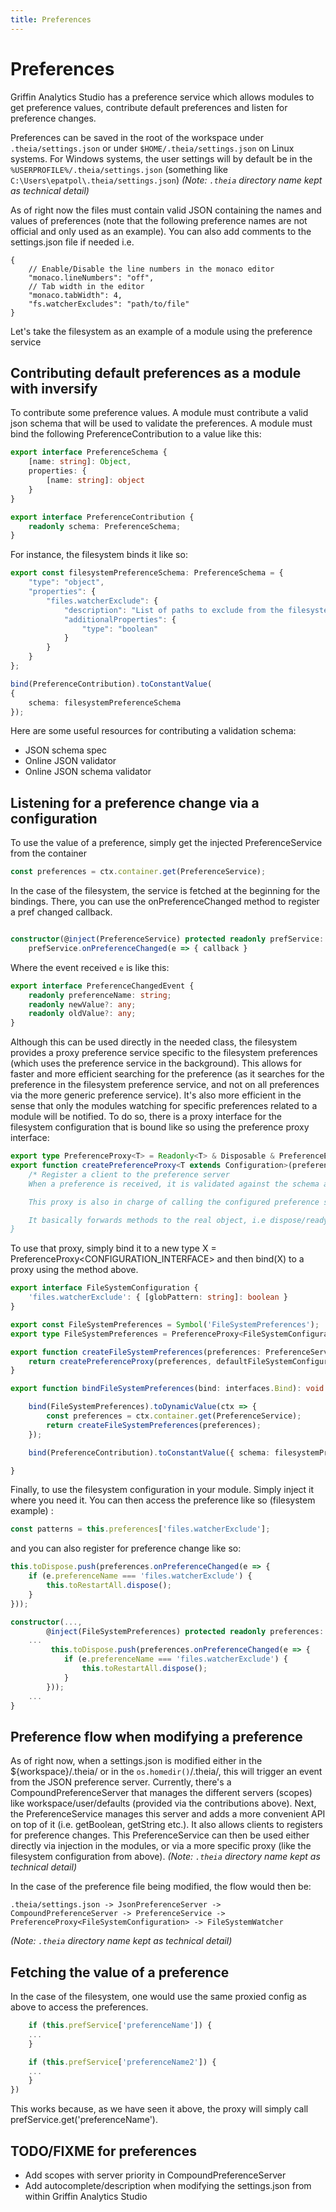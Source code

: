 ```yaml
---
title: Preferences
---
```


# Preferences

Griffin Analytics Studio has a preference service which allows modules to get preference values, contribute default preferences and listen for preference changes.

Preferences can be saved in the root of the workspace under `.theia/settings.json` or under `$HOME/.theia/settings.json` on Linux systems. For Windows systems, the user settings will by default be in the `%USERPROFILE%/.theia/settings.json` (something like `C:\Users\epatpol\.theia/settings.json`)
*(Note: `.theia` directory name kept as technical detail)*

As of right now the files must contain valid JSON containing the names and values of preferences (note that the following preference names are not official and only used as an example). You can also add comments to the settings.json file if needed i.e.

```
{
    // Enable/Disable the line numbers in the monaco editor
	"monaco.lineNumbers": "off",
    // Tab width in the editor
	"monaco.tabWidth": 4,
	"fs.watcherExcludes": "path/to/file"
}
```

Let's take the filesystem as an example of a module using the preference service

## Contributing default preferences as a module with inversify

To contribute some preference values. A module must contribute a valid json schema that will be used to validate the preferences. A module must bind the following PreferenceContribution to a value like this:

```typescript
export interface PreferenceSchema {
    [name: string]: Object,
    properties: {
        [name: string]: object
    }
}

export interface PreferenceContribution {
    readonly schema: PreferenceSchema;
}
```

For instance, the filesystem binds it like so:

```typescript
export const filesystemPreferenceSchema: PreferenceSchema = {
    "type": "object",
    "properties": {
        "files.watcherExclude": {
            "description": "List of paths to exclude from the filesystem watcher",
            "additionalProperties": {
                "type": "boolean"
            }
        }
    }
};

bind(PreferenceContribution).toConstantValue(
{
    schema: filesystemPreferenceSchema
});
```

Here are some useful resources for contributing a validation schema:

* JSON schema spec
* Online JSON validator
* Online JSON schema validator

## Listening for a preference change via a configuration

To use the value of a preference, simply get the injected PreferenceService from the container

```typescript
const preferences = ctx.container.get(PreferenceService);
```

In the case of the filesystem, the service is fetched at the beginning for the bindings. There, you can use the onPreferenceChanged method to register a pref changed callback.

```typescript

constructor(@inject(PreferenceService) protected readonly prefService: PreferenceService
	prefService.onPreferenceChanged(e => { callback }
```

Where the event received `e` is like this:

```typescript
export interface PreferenceChangedEvent {
    readonly preferenceName: string;
    readonly newValue?: any;
    readonly oldValue?: any;
}
```

Although this can be used directly in the needed class, the filesystem provides a proxy preference service specific to the filesystem preferences (which uses the preference service in the background). This allows for faster and more efficient searching for the preference (as it searches for the preference in the filesystem preference service, and not on all preferences via the more generic preference service). It's also more efficient in the sense that only the modules watching for specific preferences related to a module will be notified. To do so, there is a proxy interface for the filesystem configuration that is bound like so using the preference proxy interface:

```typescript
export type PreferenceProxy<T> = Readonly<T> & Disposable & PreferenceEventEmitter<T>;
export function createPreferenceProxy<T extends Configuration>(preferences: PreferenceService, configuration: T): PreferenceProxy<T> {
    /* Register a client to the preference server
    When a preference is received, it is validated against the schema and then fired if valid, otherwise the default value is provided.

    This proxy is also in charge of calling the configured preference service when the proxy object is called i.e editorPrefs['preferenceName']

    It basically forwards methods to the real object, i.e dispose/ready etc.
}
```

To use that proxy, simply bind it to a new type X = PreferenceProxy<CONFIGURATION_INTERFACE> and then bind(X) to a proxy using the method above.

```typescript
export interface FileSystemConfiguration {
    'files.watcherExclude': { [globPattern: string]: boolean }
}

export const FileSystemPreferences = Symbol('FileSystemPreferences');
export type FileSystemPreferences = PreferenceProxy<FileSystemConfiguration>;

export function createFileSystemPreferences(preferences: PreferenceService): FileSystemPreferences {
    return createPreferenceProxy(preferences, defaultFileSystemConfiguration, filesystemPreferenceSchema);
}

export function bindFileSystemPreferences(bind: interfaces.Bind): void {

    bind(FileSystemPreferences).toDynamicValue(ctx => {
        const preferences = ctx.container.get(PreferenceService);
        return createFileSystemPreferences(preferences);
    });

    bind(PreferenceContribution).toConstantValue({ schema: filesystemPreferenceSchema });

}
```

Finally, to use the filesystem configuration in your module. Simply inject it where you need it. You can then access the preference like so (filesystem example) :

```typescript
const patterns = this.preferences['files.watcherExclude'];
```

and you can also register for preference change like so:

```typescript
this.toDispose.push(preferences.onPreferenceChanged(e => {
    if (e.preferenceName === 'files.watcherExclude') {
        this.toRestartAll.dispose();
    }
}));
```

```typescript
constructor(...,
        @inject(FileSystemPreferences) protected readonly preferences: FileSystemPreferences) {
	...
         this.toDispose.push(preferences.onPreferenceChanged(e => {
            if (e.preferenceName === 'files.watcherExclude') {
                this.toRestartAll.dispose();
            }
        }));
	...
}
```

## Preference flow when modifying a preference

As of right now, when a settings.json is modified either in the ${workspace}/.theia/ or in the `os.homedir()`/.theia/, this will trigger an event from the JSON preference server. Currently, there's a CompoundPreferenceServer that manages the different servers (scopes) like workspace/user/defaults (provided via the contributions above). Next, the PreferenceService manages this server and adds a more convenient API on top of it (i.e. getBoolean, getString etc.). It also allows clients to registers for preference changes. This PreferenceService can then be used either directly via injection in the modules, or via a more specific proxy (like the filesystem configuration from above).
*(Note: `.theia` directory name kept as technical detail)*

In the case of the preference file being modified, the flow would then be:

```
.theia/settings.json -> JsonPreferenceServer -> CompoundPreferenceServer -> PreferenceService -> PreferenceProxy<FileSystemConfiguration> -> FileSystemWatcher
```
*(Note: `.theia` directory name kept as technical detail)*

## Fetching the value of a preference

In the case of the filesystem, one would use the same proxied config as above to access the preferences.

```typescript
    if (this.prefService['preferenceName']) {
    ...
    }

    if (this.prefService['preferenceName2']) {
    ...
    }
})
```

This works because, as we have seen it above, the proxy will simply call prefService.get('preferenceName').

## TODO/FIXME for preferences

* Add scopes with server priority in CompoundPreferenceServer
* Add autocomplete/description when modifying the settings.json from within Griffin Analytics Studio
